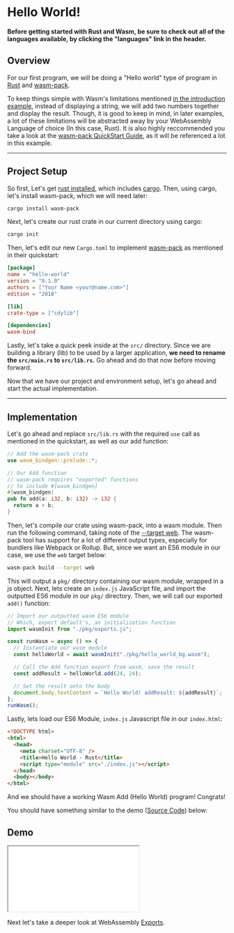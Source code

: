 # Hello World!

**Before getting started with Rust and Wasm, be sure to check out all of the languages available, by clicking the "languages" link in the header.**

## Overview

For our first program, we will be doing a "Hello world" type of program in [Rust](https://www.rust-lang.org/) and [wasm-pack](https://github.com/rustwasm/wasm-pack).

To keep things simple with Wasm's limitations mentioned [in the introduction example](/example-redirect?exampleName=introduction&programmingLanguage=all), instead of displaying a string, we will add two numbers together and display the result. Though, it is good to keep in mind, in later examples, a lot of these limitations will be abstracted away by your WebAssembly Language of choice (In this case, Rust). It is also highly reccommended you take a look at the [wasm-pack QuickStart Guide](https://github.com/rustwasm/wasm-pack#-quickstart-guide), as it will be referenced a lot in this example.

---

## Project Setup

So first, Let's get [rust installed](https://www.rust-lang.org/tools/install), which includes [cargo](https://doc.rust-lang.org/cargo/index.html). Then, using cargo, let's install wasm-pack, which we will need later:

```bash
cargo install wasm-pack
```

Next, let's create our rust crate in our current directory using cargo:

```bash
cargo init
```

Then, let's edit our new `Cargo.toml` to implement [wasm-pack](https://github.com/rustwasm/wasm-pack#-quickstart-guide) as mentioned in their quickstart:

```toml
[package]
name = "hello-world"
version = "0.1.0"
authors = ["Your Name <your@name.com>"]
edition = "2018"

[lib]
crate-type = ["cdylib"]

[dependencies]
wasm-bind
```

Lastly, let's take a quick peek inside at the `src/` directory. Since we are building a library (lib) to be used by a larger application, **we need to rename the `src/main.rs` to `src/lib.rs`.** Go ahead and do that now before moving forward.

Now that we have our project and environment setup, let's go ahead and start the actual implementation.

---

## Implementation

Let's go ahead and replace `src/lib.rs` with the required `use` call as mentioned in the quickstart, as well as our add function:

```rust
// Add the wasm-pack crate
use wasm_bindgen::prelude::*;

// Our Add function
// wasm-pack requires "exported" functions
// to include #[wasm_bindgen]
#[wasm_bindgen]
pub fn add(a: i32, b: i32) -> i32 {
  return a + b;
}
```

Then, let's compile our crate using wasm-pack, into a wasm module. Then run the following command, taking note of the [--target web](https://rustwasm.github.io/docs/wasm-pack/commands/build.html#target). The wasm-pack tool has support for a lot of different output types, especially for bundlers like Webpack or Rollup. But, since we want an ES6 module in our case, we use the `web` target below:

```bash
wasm-pack build --target web
```

This will output a `pkg/` directory containing our wasm module, wrapped in a js object. Next, lets create an `index.js` JavaScript file, and import the outputted ES6 module in our `pkg/` directory. Then, we will call our exported `add()` function:

```javascript
// Import our outputted wasm ES6 module
// Which, export default's, an initialization function
import wasmInit from "./pkg/exports.js";

const runWasm = async () => {
  // Instantiate our wasm module
  const helloWorld = await wasmInit("./pkg/hello_world_bg.wasm");

  // Call the Add function export from wasm, save the result
  const addResult = helloWorld.add(24, 24);

  // Set the result onto the body
  document.body.textContent = `Hello World! addResult: ${addResult}`;
};
runWasm();
```

Lastly, lets load our ES6 Module, `index.js` Javascript file in our `index.html`:

```html
<!DOCTYPE html>
<html>
  <head>
    <meta charset="UTF-8" />
    <title>Hello World - Rust</title>
    <script type="module" src="./index.js"></script>
  </head>
  <body></body>
</html>
```

And we should have a working Wasm Add (Hello World) program! Congrats!

You should have something similar to the demo ([Source Code](/source-redirect?path=examples/hello-world/demo/rust)) below:

## Demo

<iframe title="Rust Demo" src="/examples/hello-world/demo/rust/"></iframe>

Next let's take a deeper look at WebAssembly [Exports](/example-redirect?exampleName=exports).

